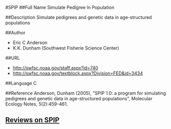 #SPIP
##Full Name
Simulate Pedigree In Population

##Description
Simulate pedigrees and genetic data in age-structured populations

##Author
* Eric C Anderson
* K.K. Dunham (Southwest Fisherie Science Center)

##URL
* http://swfsc.noaa.gov/staff.aspx?id=740
* http://swfsc.noaa.gov/textblock.aspx?Division=FED&id=3434

##Language
C

##Reference
Anderson, Dunham (2005), "SPIP 1.0: a program for simulating pedigrees and genetic data in age-structured populations", Molecular Ecology Notes, 5(2):459-461.


## [Reviews on SPIP](https://github.com/gaow/genetic-analysis-software/issues/553)